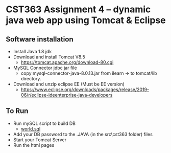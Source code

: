 # CST363 Assignment 4 – dynamic java web app using Tomcat & Eclipse

## Software installation
* Install Java 1.8 jdk
* Download and install Tomcat V8.5
    * https://tomcat.apache.org/download-80.cgi
* MySQL Connector jdbc jar file
    * copy mysql-connector-java-8.0.13.jar from ilearn → to tomcat/lib directory.
* Download and unzip eclipse EE (Must be EE version)
    * https://www.eclipse.org/downloads/packages/release/2019-06/r/eclipse-ideenterprise-java-developers

## To Run
* Run mySQL script to build DB
    * [world.sql](../database_build_files/world.sql)
* Add your DB password to the .JAVA (in the src\cst363 folder) files
* Start your Tomcat Server
* Run the html pages
